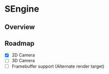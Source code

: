 # SEngine

## Overview

## Roadmap
- [x] 2D Camera
- [ ] 3D Camera
- [ ] Framebuffer support (Alternate render target)
